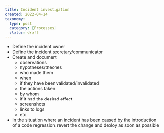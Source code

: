 ```yaml
---
title: Incident investigation
created: 2022-04-14
taxonomy:
  type: post
  category: [Processes]
  status: draft
---
```


* Define the incident owner
* Define the incident secretary/communicator
* Create and document
	* observations
	* hypotheses/theories
	* who made them
	* when
	* if they have been validated/invalidated
	* the actions taken
	* by whom
	* if it had the desired effect
	* screenshots
	* links to logs
	* etc.
* In the situation where an incident has been caused by the introduction of a code regression, revert the change and deploy as soon as possible

